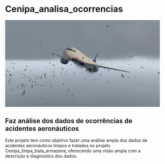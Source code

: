 # Cenipa_analisa_ocorrencias

![Imagem de Aviao](https://github.com/jairobernardesjunior/Cenipa_analisa_ocorrencias/blob/main/aviao2.jpg)
 
## Faz análise dos dados de ocorrências de acidentes aeronáuticos

Este projeto tem como objetivo fazer uma análise ampla dos dados de acidentes aeronáuticos limpos e tratados no projeto Cenipa_limpa_trata_armazena, oferecendo uma visão ampla com a descrição e diagnóstico dos dados.
